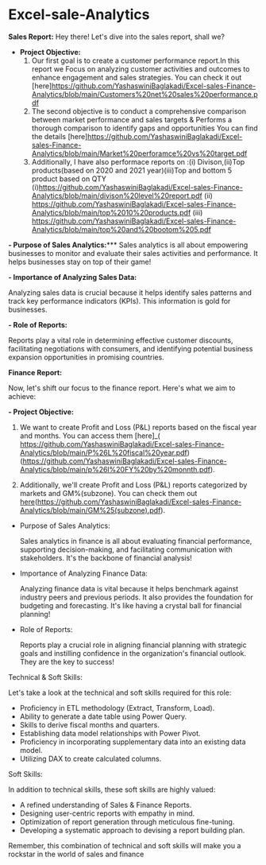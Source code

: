 # Excel-sale-Analytics
**Sales Report:**
Hey there! Let's dive into the sales report, shall we?
- **Project Objective:**
   1. Our first goal is to create a customer performance report.In this report we Focus on analyzing customer activities and outcomes to enhance engagement and sales strategies.
       You can check it out [here]https://github.com/YashaswiniBaglakadi/Excel-sales-Finance-Analytics/blob/main/Customers%20net%20sales%20performance.pdf
    2. The second objective is to conduct a comprehensive comparison between market performance and sales targets & Performs a thorough comparison to identify gaps and opportunities
       You can find the details [here]https://github.com/YashaswiniBaglakadi/Excel-sales-Finance-Analytics/blob/main/Market%20perforamce%20vs%20target.pdf
    3. Additionally, I have also performace reports on :(i) Divison,(ii)Top products(based on 2020 and 2021 year)(iii)Top and bottom 5 product based on QTY
       (i)https://github.com/YashaswiniBaglakadi/Excel-sales-Finance-Analytics/blob/main/divison%20level%20report.pdf
       (ii) https://github.com/YashaswiniBaglakadi/Excel-sales-Finance-Analytics/blob/main/top%2010%20products.pdf
       (iii) https://github.com/YashaswiniBaglakadi/Excel-sales-Finance-Analytics/blob/main/top%20and%20bootom%205.pdf

**- Purpose of Sales Analytics:*****
     Sales analytics is all about empowering businesses to monitor and evaluate their sales activities and performance. It helps businesses stay on top of their game!

**- Importance of Analyzing Sales Data:**

   Analyzing sales data is crucial because it helps identify sales patterns and track key performance indicators (KPIs). This information is gold for businesses.

**- Role of Reports:**

   Reports play a vital role in determining effective customer discounts, facilitating negotiations with consumers, and identifying potential business expansion opportunities in promising countries.

**Finance Report:**

Now, let's shift our focus to the finance report. Here's what we aim to achieve:

**- Project Objective:**

   1. We want to create Profit and Loss (P&L) reports based on the fiscal year and months. You can access them [here]_(
https://github.com/YashaswiniBaglakadi/Excel-sales-Finance-Analytics/blob/main/P%26L%20fiscal%20year.pdf)(https://github.com/YashaswiniBaglakadi/Excel-sales-Finance-Analytics/blob/main/p%26l%20FY%20by%20monnth.pdf).

   3. Additionally, we'll create Profit and Loss (P&L) reports categorized by markets and GM%(subzone). You can check them out [here](https://github.com/YashaswiniBaglakadi/Excel-sales-Finance-Analytics/blob/main/p%26L%20FY%20%20market.pdf)(https://github.com/YashaswiniBaglakadi/Excel-sales-Finance-Analytics/blob/main/GM%25(subzone).pdf).

- Purpose of Sales Analytics:

   Sales analytics in finance is all about evaluating financial performance, supporting decision-making, and facilitating communication with stakeholders. It's the backbone of financial analysis!

- Importance of Analyzing Finance Data:

   Analyzing finance data is vital because it helps benchmark against industry peers and previous periods. It also provides the foundation for budgeting and forecasting. It's like having a crystal ball for financial planning!

- Role of Reports:

   Reports play a crucial role in aligning financial planning with strategic goals and instilling confidence in the organization's financial outlook. They are the key to success!

Technical & Soft Skills:

Let's take a look at the technical and soft skills required for this role:

- Proficiency in ETL methodology (Extract, Transform, Load).
- Ability to generate a date table using Power Query.
- Skills to derive fiscal months and quarters.
- Establishing data model relationships with Power Pivot.
- Proficiency in incorporating supplementary data into an existing data model.
- Utilizing DAX to create calculated columns.

Soft Skills:

In addition to technical skills, these soft skills are highly valued:

- A refined understanding of Sales & Finance Reports.
- Designing user-centric reports with empathy in mind.
- Optimization of report generation through meticulous fine-tuning.
- Developing a systematic approach to devising a report building plan.

Remember, this combination of technical and soft skills will make you a rockstar in the world of sales and finance
